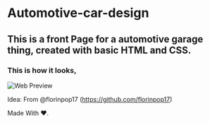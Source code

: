 # Automotive-car-design

## This is a front Page for a automotive garage thing, created with basic HTML and CSS.

### This is how it looks, 
![Web Preview](https://user-images.githubusercontent.com/78686643/173036383-93e3aabd-f412-4493-b2af-d26206fea522.jpg)



Idea: From @florinpop17 (https://github.com/florinpop17)

Made With ❤️.
